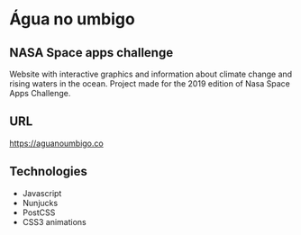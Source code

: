 # Água no umbigo
## NASA Space apps challenge
Website with interactive graphics and information about climate change and rising waters in the ocean. Project made for the 2019 edition of Nasa Space Apps Challenge.

## URL
https://aguanoumbigo.co

## Technologies
- Javascript
- Nunjucks
- PostCSS
- CSS3 animations

